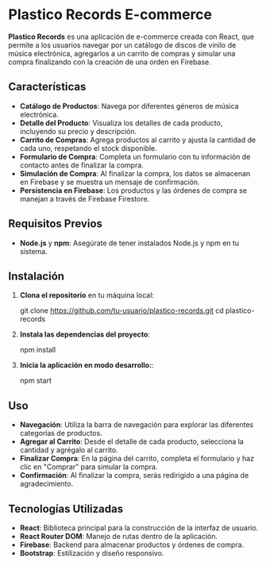 # Plastico Records E-commerce

**Plastico Records** es una aplicación de e-commerce creada con React, que permite a los usuarios navegar por un catálogo de discos de vinilo de música electrónica, agregarlos a un carrito de compras y simular una compra finalizando con la creación de una orden en Firebase.

## Características

- **Catálogo de Productos**: Navega por diferentes géneros de música electrónica.
- **Detalle del Producto**: Visualiza los detalles de cada producto, incluyendo su precio y descripción.
- **Carrito de Compras**: Agrega productos al carrito y ajusta la cantidad de cada uno, respetando el stock disponible.
- **Formulario de Compra**: Completa un formulario con tu información de contacto antes de finalizar la compra.
- **Simulación de Compra**: Al finalizar la compra, los datos se almacenan en Firebase y se muestra un mensaje de confirmación.
- **Persistencia en Firebase**: Los productos y las órdenes de compra se manejan a través de Firebase Firestore.

## Requisitos Previos

- **Node.js** y **npm**: Asegúrate de tener instalados Node.js y npm en tu sistema.

## Instalación

1. **Clona el repositorio** en tu máquina local:

   git clone https://github.com/tu-usuario/plastico-records.git
   cd plastico-records

2. **Instala las dependencias del proyecto**:

   npm install

3. **Inicia la aplicación en modo desarrollo:**:

   npm start

## Uso

- **Navegación**: Utiliza la barra de navegación para explorar las diferentes categorías de productos.
- **Agregar al Carrito**: Desde el detalle de cada producto, selecciona la cantidad y agrégalo al carrito.
- **Finalizar Compra**: En la página del carrito, completa el formulario y haz clic en "Comprar" para simular la compra.
- **Confirmación**: Al finalizar la compra, serás redirigido a una página de agradecimiento.

## Tecnologías Utilizadas

- **React**: Biblioteca principal para la construcción de la interfaz de usuario.
- **React Router DOM**: Manejo de rutas dentro de la aplicación.
- **Firebase**: Backend para almacenar productos y órdenes de compra.
- **Bootstrap**: Estilización y diseño responsivo.
